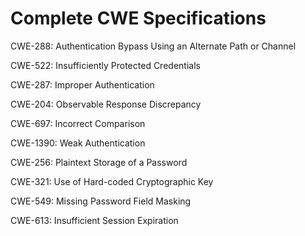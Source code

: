 

# Complete CWE Specifications

CWE-288: Authentication Bypass Using an Alternate Path or Channel

CWE-522: Insufficiently Protected Credentials

CWE-287: Improper Authentication

CWE-204: Observable Response Discrepancy

CWE-697: Incorrect Comparison

CWE-1390: Weak Authentication

CWE-256: Plaintext Storage of a Password

CWE-321: Use of Hard-coded Cryptographic Key

CWE-549: Missing Password Field Masking

CWE-613: Insufficient Session Expiration